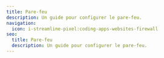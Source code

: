 ```yaml
---
title: Pare-feu
description: Un guide pour configurer le pare-feu.
navigation:
  icon: i-streamline-pixel:coding-apps-websites-firewall
seo:
  title: Pare-feu
  description: Un guide pour configurer le pare-feu.
---
```

